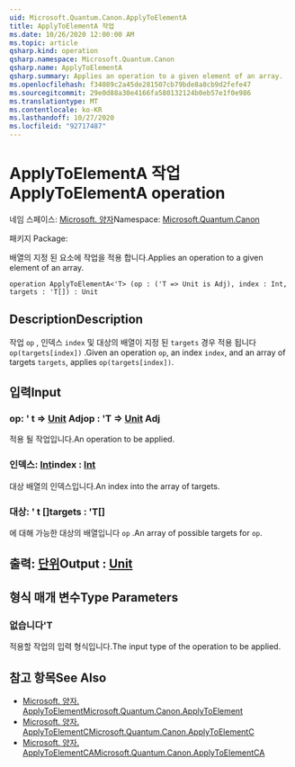 ```yaml
---
uid: Microsoft.Quantum.Canon.ApplyToElementA
title: ApplyToElementA 작업
ms.date: 10/26/2020 12:00:00 AM
ms.topic: article
qsharp.kind: operation
qsharp.namespace: Microsoft.Quantum.Canon
qsharp.name: ApplyToElementA
qsharp.summary: Applies an operation to a given element of an array.
ms.openlocfilehash: f34089c2a45de281507cb79bde8a8cb9d2fefe47
ms.sourcegitcommit: 29e0d88a30e4166fa580132124b0eb57e1f0e986
ms.translationtype: MT
ms.contentlocale: ko-KR
ms.lasthandoff: 10/27/2020
ms.locfileid: "92717487"
---
```

# <a name="applytoelementa-operation"></a><span data-ttu-id="fe459-102">ApplyToElementA 작업</span><span class="sxs-lookup"><span data-stu-id="fe459-102">ApplyToElementA operation</span></span>

<span data-ttu-id="fe459-103">네임 스페이스: [Microsoft. 양자](xref:Microsoft.Quantum.Canon)</span><span class="sxs-lookup"><span data-stu-id="fe459-103">Namespace: [Microsoft.Quantum.Canon](xref:Microsoft.Quantum.Canon)</span></span>

<span data-ttu-id="fe459-104">패키지 [](https://nuget.org/packages/)</span><span class="sxs-lookup"><span data-stu-id="fe459-104">Package: [](https://nuget.org/packages/)</span></span>


<span data-ttu-id="fe459-105">배열의 지정 된 요소에 작업을 적용 합니다.</span><span class="sxs-lookup"><span data-stu-id="fe459-105">Applies an operation to a given element of an array.</span></span>

```qsharp
operation ApplyToElementA<'T> (op : ('T => Unit is Adj), index : Int, targets : 'T[]) : Unit
```


## <a name="description"></a><span data-ttu-id="fe459-106">Description</span><span class="sxs-lookup"><span data-stu-id="fe459-106">Description</span></span>

<span data-ttu-id="fe459-107">작업 `op` , 인덱스 `index` 및 대상의 배열이 지정 된 `targets` 경우 적용 됩니다 `op(targets[index])` .</span><span class="sxs-lookup"><span data-stu-id="fe459-107">Given an operation `op`, an index `index`, and an array of targets `targets`, applies `op(targets[index])`.</span></span>

## <a name="input"></a><span data-ttu-id="fe459-108">입력</span><span class="sxs-lookup"><span data-stu-id="fe459-108">Input</span></span>

### <a name="op--t--unit-adj"></a><span data-ttu-id="fe459-109">op: ' t => [Unit](xref:microsoft.quantum.lang-ref.unit) Adj</span><span class="sxs-lookup"><span data-stu-id="fe459-109">op : 'T => [Unit](xref:microsoft.quantum.lang-ref.unit) Adj</span></span>

<span data-ttu-id="fe459-110">적용 될 작업입니다.</span><span class="sxs-lookup"><span data-stu-id="fe459-110">An operation to be applied.</span></span>


### <a name="index--int"></a><span data-ttu-id="fe459-111">인덱스: [Int](xref:microsoft.quantum.lang-ref.int)</span><span class="sxs-lookup"><span data-stu-id="fe459-111">index : [Int](xref:microsoft.quantum.lang-ref.int)</span></span>

<span data-ttu-id="fe459-112">대상 배열의 인덱스입니다.</span><span class="sxs-lookup"><span data-stu-id="fe459-112">An index into the array of targets.</span></span>


### <a name="targets--t"></a><span data-ttu-id="fe459-113">대상: ' t []</span><span class="sxs-lookup"><span data-stu-id="fe459-113">targets : 'T[]</span></span>

<span data-ttu-id="fe459-114">에 대해 가능한 대상의 배열입니다 `op` .</span><span class="sxs-lookup"><span data-stu-id="fe459-114">An array of possible targets for `op`.</span></span>



## <a name="output--unit"></a><span data-ttu-id="fe459-115">출력: [단위](xref:microsoft.quantum.lang-ref.unit)</span><span class="sxs-lookup"><span data-stu-id="fe459-115">Output : [Unit](xref:microsoft.quantum.lang-ref.unit)</span></span>



## <a name="type-parameters"></a><span data-ttu-id="fe459-116">형식 매개 변수</span><span class="sxs-lookup"><span data-stu-id="fe459-116">Type Parameters</span></span>

### <a name="t"></a><span data-ttu-id="fe459-117">없습니다</span><span class="sxs-lookup"><span data-stu-id="fe459-117">'T</span></span>

<span data-ttu-id="fe459-118">적용할 작업의 입력 형식입니다.</span><span class="sxs-lookup"><span data-stu-id="fe459-118">The input type of the operation to be applied.</span></span>

## <a name="see-also"></a><span data-ttu-id="fe459-119">참고 항목</span><span class="sxs-lookup"><span data-stu-id="fe459-119">See Also</span></span>

- [<span data-ttu-id="fe459-120">Microsoft. 양자. ApplyToElement</span><span class="sxs-lookup"><span data-stu-id="fe459-120">Microsoft.Quantum.Canon.ApplyToElement</span></span>](xref:Microsoft.Quantum.Canon.ApplyToElement)
- [<span data-ttu-id="fe459-121">Microsoft. 양자. ApplyToElementC</span><span class="sxs-lookup"><span data-stu-id="fe459-121">Microsoft.Quantum.Canon.ApplyToElementC</span></span>](xref:Microsoft.Quantum.Canon.ApplyToElementC)
- [<span data-ttu-id="fe459-122">Microsoft. 양자. ApplyToElementCA</span><span class="sxs-lookup"><span data-stu-id="fe459-122">Microsoft.Quantum.Canon.ApplyToElementCA</span></span>](xref:Microsoft.Quantum.Canon.ApplyToElementCA)